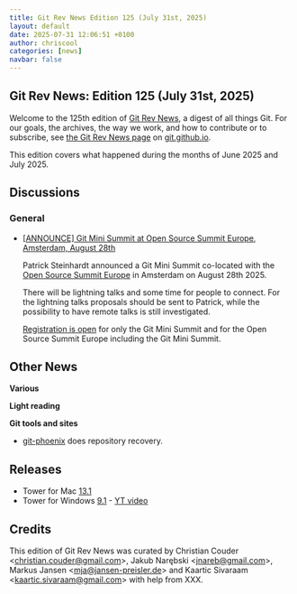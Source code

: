 ```yaml
---
title: Git Rev News Edition 125 (July 31st, 2025)
layout: default
date: 2025-07-31 12:06:51 +0100
author: chriscool
categories: [news]
navbar: false
---
```


## Git Rev News: Edition 125 (July 31st, 2025)

Welcome to the 125th edition of [Git Rev News](https://git.github.io/rev_news/rev_news/),
a digest of all things Git. For our goals, the archives, the way we work, and how to contribute or to
subscribe, see [the Git Rev News page](https://git.github.io/rev_news/rev_news/) on [git.github.io](http://git.github.io).

This edition covers what happened during the months of June 2025 and July 2025.

## Discussions


### General

* [[ANNOUNCE] Git Mini Summit at Open Source Summit Europe, Amsterdam, August 28th](https://lore.kernel.org/git/aGwHt9HCd86hVuKh@pks.im/)

  Patrick Steinhardt announced a Git Mini Summit co-located with the
  [Open Source Summit Europe](https://events.linuxfoundation.org/open-source-summit-europe/)
  in Amsterdam on August 28th 2025.

  There will be lightning talks and some time for people to
  connect. For the lightning talks proposals should be sent to
  Patrick, while the possibility to have remote talks is still
  investigated.
  
  [Registration is open](https://events.linuxfoundation.org/open-source-summit-europe/features/co-located-events/#git-mini-summit-2025)
  for only the Git Mini Summit and for the Open Source Summit Europe including the Git Mini Summit.

<!---
### Reviews
-->

<!---
### Support
-->

<!---
## Developer Spotlight:
-->

## Other News

__Various__


__Light reading__

<!---
__Easy watching__
-->

__Git tools and sites__

- [git-phoenix](https://github.com/yaitskov/git-phoenix) does repository recovery.

## Releases
- Tower for Mac [13.1](https://www.git-tower.com/release-notes/mac?show_tab=release-notes)
- Tower for Windows [9.1](https://www.git-tower.com/release-notes/windows?show_tab=release-notes) - [YT video](https://youtu.be/4pNRUz0bNIU)

## Credits

This edition of Git Rev News was curated by
Christian Couder &lt;<christian.couder@gmail.com>&gt;,
Jakub Narębski &lt;<jnareb@gmail.com>&gt;,
Markus Jansen &lt;<mja@jansen-preisler.de>&gt; and
Kaartic Sivaraam &lt;<kaartic.sivaraam@gmail.com>&gt;
with help from XXX.

